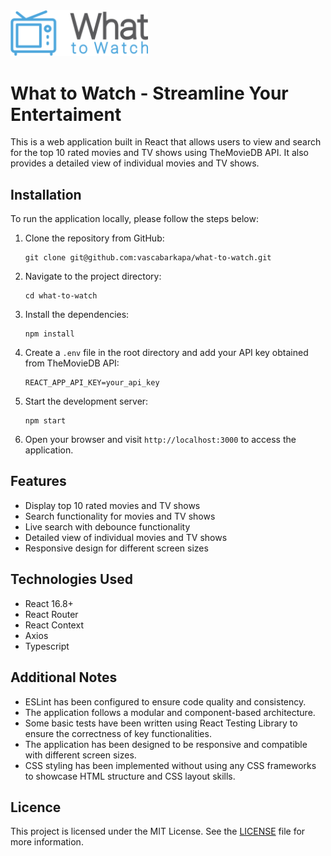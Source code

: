 <img src="src/assets/w2w-logo.png" alt="W2W Logo" width="220">


# What to Watch - Streamline Your Entertaiment

This is a web application built in React that allows users to view and search for the top 10 rated movies and TV shows using TheMovieDB API. It also provides a detailed view of individual movies and TV shows.

## Installation

To run the application locally, please follow the steps below:

1. Clone the repository from GitHub:

   ```
   git clone git@github.com:vascabarkapa/what-to-watch.git
   ```

2. Navigate to the project directory:

   ```
   cd what-to-watch
   ```

3. Install the dependencies:

   ```
   npm install
   ```

4. Create a `.env` file in the root directory and add your API key obtained from TheMovieDB API:

   ```
   REACT_APP_API_KEY=your_api_key
   ```

5. Start the development server:

   ```
   npm start
   ```

6. Open your browser and visit `http://localhost:3000` to access the application.

## Features

- Display top 10 rated movies and TV shows
- Search functionality for movies and TV shows
- Live search with debounce functionality
- Detailed view of individual movies and TV shows
- Responsive design for different screen sizes

## Technologies Used

- React 16.8+
- React Router
- React Context
- Axios
- Typescript

## Additional Notes

- ESLint has been configured to ensure code quality and consistency.
- The application follows a modular and component-based architecture.
- Some basic tests have been written using React Testing Library to ensure the correctness of key functionalities.
- The application has been designed to be responsive and compatible with different screen sizes.
- CSS styling has been implemented without using any CSS frameworks to showcase HTML structure and CSS layout skills.

## Licence

This project is licensed under the MIT License. See the [LICENSE](LICENSE) file for more information.